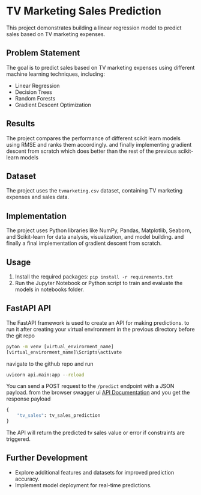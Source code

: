 # TV Marketing Sales Prediction

This project demonstrates building a linear regression model to predict sales based on TV marketing expenses.

## Problem Statement

The goal is to predict sales based on TV marketing expenses using different machine learning techniques, including:

* Linear Regression
* Decision Trees
* Random Forests
* Gradient Descent Optimization

## Results

The project compares the performance of different scikit learn models using RMSE and ranks them accordingly.
and finally implementing gradient descent from scratch which does better than the rest of the previous
scikit-learn models

## Dataset

The project uses the `tvmarketing.csv` dataset, containing TV marketing expenses and sales data.

## Implementation

The project uses Python libraries like NumPy, Pandas, Matplotlib, Seaborn, and Scikit-learn for data analysis, visualization, and model building.
and finally a final implementation of gradient descent from scratch.

## Usage

1. Install the required packages: `pip install -r requirements.txt`
2. Run the Jupyter Notebook or Python script to train and evaluate the models in notebooks folder.

## FastAPI API

The FastAPI framework is used to create an API for making predictions.
to run it after creating your virtual environment in the previous directory
before the git repo

```cmd
pyton -m venv [virtual_envirorment_name]
[virtual_envirorment_name]\Scripts\activate
```
navigate to the github repo and run

```cmd
uvicorn api.main:app --reload
```

You can send a POST request to the `/predict` endpoint with a JSON payload.
from the browser swagger ui [API Documentation](http://127.0.0.1:8000/docs/)
and you get the response payload

```python
{
    "tv_sales": tv_sales_prediction
}
```
The API will return the predicted tv sales value or error if constraints are triggered.

## Further Development
* Explore additional features and datasets for improved prediction accuracy.
* Implement model deployment for real-time predictions.